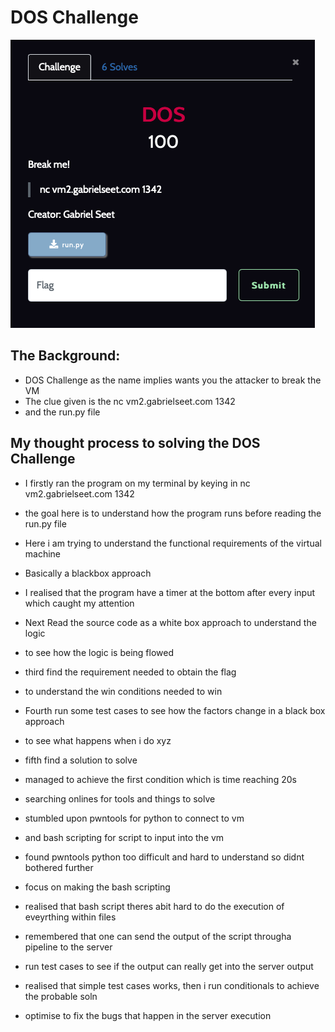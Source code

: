 # DOS Challenge

![DOS](https://github.com/Solaireis/CTF-Writeups/blob/main/NYP-CGC-Qual/images/DOS.png)

## The Background:
- DOS Challenge as the name implies wants you the attacker to break the VM
- The clue given is the nc vm2.gabrielseet.com 1342
- and the run.py file


## My thought process to solving the DOS Challenge

- I firstly ran the program on my terminal by keying in nc vm2.gabrielseet.com 1342
- the goal here is to understand how the program runs before reading the run.py file
- Here i am trying to understand the functional requirements of the virtual machine
- Basically a blackbox approach
- I realised that the program have a timer at the bottom after every input which caught my attention


- Next Read the source code as a white box approach to understand the logic
- to see how the logic is being flowed
- third find the requirement needed to obtain the flag
- to understand the win conditions needed to win
- Fourth run some test cases to see how the factors change in a black box approach
- to see what happens when i do xyz
- fifth find a solution to solve
- managed to achieve the first condition which is time reaching 20s
- searching onlines for tools and things to solve
- stumbled upon pwntools for python to connect to vm
- and bash scripting for script to input into the vm
- found pwntools python too difficult and hard to understand so didnt bothered further
- focus on making the bash scripting
- realised that bash script theres abit hard to do the execution of eveyrthing within files
- remembered that one can send the output of the script througha  pipeline to the server 
- run test cases to see if the output can really get into the server output
- realised that simple test cases works, then i run conditionals to achieve the probable soln
- optimise to fix the bugs that happen in the server execution

